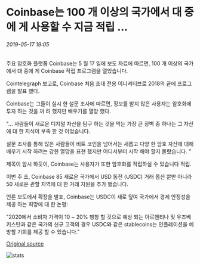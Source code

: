 # Coinbase는 100 개 이상의 국가에서 대 중에 게 사용할 수 지금 적립 ...

###### 2019-05-17 19:05

주요 암호화 플랫폼 Coinbase는 5 월 17 일에 보도 자료에 따르면, 100 개 이상의 국가에서 대 중에 게 Coinbase 적립 프로그램을 열었습니다.

Cointelegraph 보고로, Coinbase 처음 초대 전용 이니셔티브로 2018의 끝에 프로그램을 발표 했다.

Coinbase는 그들이 실시 한 설문 조사에 따르면, 정보를 받지 않은 사용자는 암호화에 투자 하는 것을 꺼 려 했지만 배우기를 열망 했다.

"... 사람들이 새로운 디지털 자산을 탐구 하는 것을 막는 가장 큰 장벽 중 하나는 그 자산에 대 한 지식이 부족 한 것 이었습니다.

설문 조사를 통해 많은 사람들이 비트 코인을 넘어서는 새롭고 다양 한 암호 자산에 대해 배우기 시작 하려는 강한 열망을 표현 했지만 어디서부터 시작 해야 할지 몰랐습니다. "

제목이 암시 하듯이, Coinbase는 사용자가 또한 암호화를 적립하실 수 있습니다 적립.

이번 주 초, Coinbase 85 새로운 국가에서 USD 동전 (USDC) 거래 옵션 뿐만 아니라 50 새로운 관할 지역에 대 한 거래 지원을 추가 했습니다.

언론 보도에서 확장을 발표, Coinbase는 USDC이 새로 덮여 국가에서 경제 안정성을 제공 하는 희망에 대 한 논평:

"2020에서 소비자 가격이 10 ~ 20% 팽창 할 것으로 예상 되는 아르헨티나 및 우즈베키스탄과 같은 국가의 신규 고객의 경우 USDC와 같은 stablecoins는 인플레이션을 예방할 기회를 제공 할 수 있습니다."

[Original source](https://cointelegraph.com/news/coinbase-earn-now-available-to-the-public-in-over-100-countries)

![stats](https://c.statcounter.com/11760860/0/a89fa40b/1/ "stats")